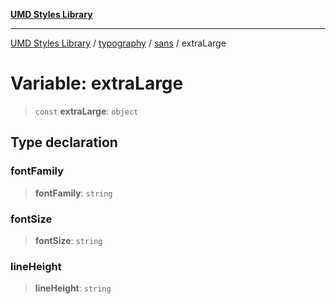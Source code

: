 [**UMD Styles Library**](../../../../README.md)

***

[UMD Styles Library](../../../../README.md) / [typography](../../../README.md) / [sans](../README.md) / extraLarge

# Variable: extraLarge

> `const` **extraLarge**: `object`

## Type declaration

### fontFamily

> **fontFamily**: `string`

### fontSize

> **fontSize**: `string`

### lineHeight

> **lineHeight**: `string`

